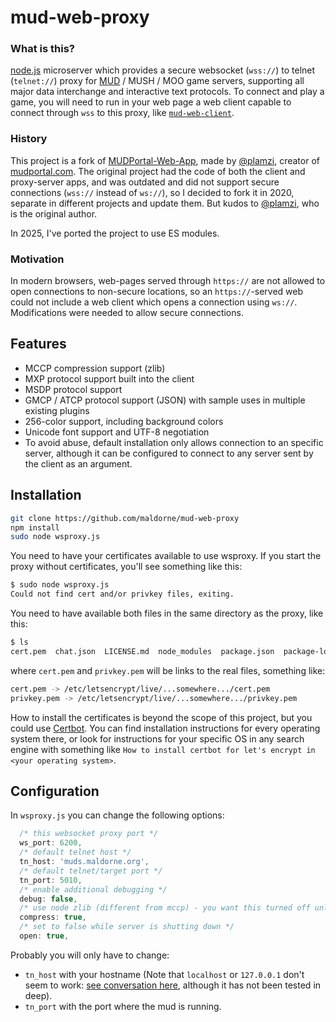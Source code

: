 # mud-web-proxy

### What is this?

[node.js](https://nodejs.org/en/) microserver which provides a secure websocket (`wss://`) to telnet (`telnet://`) proxy for [MUD](https://en.wikipedia.org/wiki/MUD) / MUSH / MOO game servers, supporting all major data interchange and interactive text protocols. To connect and play a game, you will need to run in your web page a web client capable to connect through `wss` to this proxy, like [`mud-web-client`](https://github.com/maldorne/mud-web-client).

### History

This project is a fork of [MUDPortal-Web-App](https://github.com/plamzi/MUDPortal-Web-App), made by [@plamzi](https://github.com/plamzi), creator of [mudportal.com](http://www.mudportal.com/). The original project had the code of both the client and proxy-server apps, and was outdated and did not support secure connections (`wss://` instead of `ws://`), so I decided to fork it in 2020, separate in different projects and update them. But kudos to [@plamzi](https://github.com/plamzi), who is the original author.

In 2025, I've ported the project to use ES modules.

### Motivation

In modern browsers, web-pages served through `https://` are not allowed to open connections to non-secure locations, so an `https://`-served web could not include a web client which opens a connection using `ws://`. Modifications were needed to allow secure connections.

## Features

  * MCCP compression support (zlib)
  * MXP protocol support built into the client
  * MSDP protocol support
  * GMCP / ATCP protocol support (JSON) with sample uses in multiple existing plugins
  * 256-color support, including background colors
  * Unicode font support and UTF-8 negotiation
  * To avoid abuse, default installation only allows connection to an specific server, although it can be configured to connect to any server sent by the client as an argument.

## Installation

``` bash
git clone https://github.com/maldorne/mud-web-proxy
npm install
sudo node wsproxy.js
```

You need to have your certificates available to use wsproxy. If you start the proxy without certificates, you'll see something like this:

``` bash
$ sudo node wsproxy.js
Could not find cert and/or privkey files, exiting.
```

You need to have available both files in the same directory as the proxy, like this:

``` bash
$ ls
cert.pem  chat.json  LICENSE.md  node_modules  package.json  package-lock.json  privkey.pem  README.md  wsproxy.js
```

where `cert.pem` and `privkey.pem` will be links to the real files, something like:

``` bash
cert.pem -> /etc/letsencrypt/live/...somewhere.../cert.pem
privkey.pem -> /etc/letsencrypt/live/...somewhere.../privkey.pem
```

How to install the certificates is beyond the scope of this project, but you could use [Certbot](https://certbot.eff.org/pages/about). You can find installation instructions for every operating system there, or look for instructions for your specific OS in any search engine with something like `How to install certbot for let's encrypt in <your operating system>`.

## Configuration

In `wsproxy.js` you can change the following options:

``` javascript
  /* this websocket proxy port */
  ws_port: 6200,
  /* default telnet host */
  tn_host: 'muds.maldorne.org',
  /* default telnet/target port */
  tn_port: 5010,
  /* enable additional debugging */
  debug: false,
  /* use node zlib (different from mccp) - you want this turned off unless your server can't do MCCP and your client can inflate data */
  compress: true,
  /* set to false while server is shutting down */
  open: true,
```

Probably you will only have to change:
 * `tn_host` with your hostname (Note that `localhost` or `127.0.0.1` don't seem to work: [see conversation here](https://github.com/maldorne/mud-web-proxy/issues/5#issuecomment-866464161), although it has not been tested in deep).
 * `tn_port` with the port where the mud is running.
